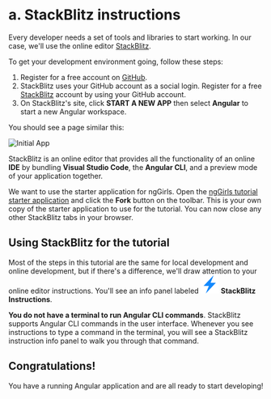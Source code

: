 # a. StackBlitz instructions

Every developer needs a set of tools and libraries to start working. In our case, we'll use the online editor [StackBlitz](https://stackblitz.com/).

To get your development environment going, follow these steps:

1. Register for a free account on [GitHub](https://github.com/).
2. StackBlitz uses your GitHub account as a social login. Register for a free [StackBlitz](https://stackblitz.com) account by using your GitHub account.
3. On StackBlitz's site, click **START A NEW APP** then select **Angular** to start a new Angular workspace.&#x20;

You should see a page similar this:

![Initial App](https://github.com/ng-girls/todo-list-tutorial/raw/stackblitz/assets/initial-app-stackblitz.png)

StackBlitz is an online editor that provides all the functionality of an online **IDE** by bundling **Visual Studio Code**, the **Angular CLI**, and a preview mode of your application together.

We want to use the starter application for ngGirls. Open the [ngGirls tutorial starter application](https://stackblitz.com/github/ng-girls/todo-list-tutorial/tree/master/examples/0\_01-installations) and click the **Fork** button on the toolbar. This is your own copy of the starter application to use for the tutorial. You can now close any other StackBlitz tabs in your browser.

## Using StackBlitz for the tutorial

Most of the steps in this tutorial are the same for local development and online development, but if there's a difference, we'll draw attention to your online editor instructions. You'll see an info panel labeled ![](<../../.gitbook/assets/stackblitz-hint (1) (2).svg>) **StackBlitz Instructions**.

**You do not have a terminal to run Angular CLI commands**. StackBlitz supports Angular CLI commands in the user interface. Whenever you see instructions to type a command in the terminal, you will see a StackBlitz instruction info panel to walk you through that command.

## Congratulations!

You have a running Angular application and are all ready to start developing!
